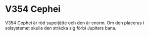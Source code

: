 # V354 Cephei

V354 Cephei är röd superjätte och den är enorm. Om den placeras i solsystemet
skulle den sträcka sig förbi Jupiters bana.
